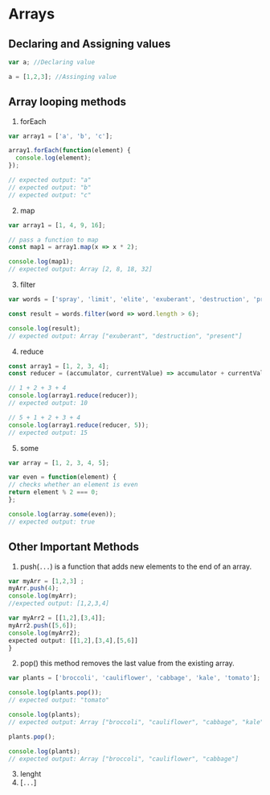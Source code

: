# Arrays

## Declaring and Assigning values 
```javascript
var a; //Declaring value

a = [1,2,3]; //Assinging value
```


## Array looping methods

  1. forEach
```javascript
var array1 = ['a', 'b', 'c'];

array1.forEach(function(element) {
  console.log(element);
});

// expected output: "a"
// expected output: "b"
// expected output: "c"
```
  2. map
  ```javascript
  var array1 = [1, 4, 9, 16];

// pass a function to map
const map1 = array1.map(x => x * 2);

console.log(map1);
// expected output: Array [2, 8, 18, 32]

  ```
  3. filter
  ```javascript
var words = ['spray', 'limit', 'elite', 'exuberant', 'destruction', 'present'];

const result = words.filter(word => word.length > 6);

console.log(result);
// expected output: Array ["exuberant", "destruction", "present"]

  ```
  4. reduce
  ```javascript
  const array1 = [1, 2, 3, 4];
const reducer = (accumulator, currentValue) => accumulator + currentValue;

// 1 + 2 + 3 + 4
console.log(array1.reduce(reducer));
// expected output: 10

// 5 + 1 + 2 + 3 + 4
console.log(array1.reduce(reducer, 5));
// expected output: 15

  ```
  5. some 
  ```javascript
  var array = [1, 2, 3, 4, 5];

var even = function(element) {
  // checks whether an element is even
  return element % 2 === 0;
};

console.log(array.some(even));
// expected output: true

  ```

## Other Important Methods

  1. push(`...`) is a function that adds new elements to the end of an array. 
  ```javascript
var myArr = [1,2,3] ;
myArr.push(4);
console.log(myArr);
//expected output: [1,2,3,4]

var myArr2 = [[1,2],[3,4]];
myArr2.push([5,6]);
console.log(myArr2);
expected output: [[1,2],[3,4],[5,6]]
  }
  ```
  2. pop() this method removes the last value from the existing array. 
  ```javascript
  var plants = ['broccoli', 'cauliflower', 'cabbage', 'kale', 'tomato'];

console.log(plants.pop());
// expected output: "tomato"

console.log(plants);
// expected output: Array ["broccoli", "cauliflower", "cabbage", "kale"]

plants.pop();

console.log(plants);
// expected output: Array ["broccoli", "cauliflower", "cabbage"]
  ```
  
 3. lenght
 4. [`...`]
